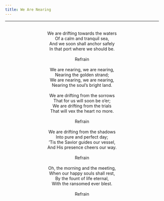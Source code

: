 ```yaml
---
title: We Are Nearing
---
```


---
<center>
<br/>
We are drifting towards the waters<br/>
Of a calm and tranquil sea,<br/>
And we soon shall anchor safely<br/>
In that port where we should be.<br/>
<br/>
Refrain<br/>
<br/>
We are nearing, we are nearing,<br/>
Nearing the golden strand;<br/>
We are nearing, we are nearing,<br/>
Nearing the soul’s bright land.<br/>
<br/>
We are drifting from the sorrows<br/>
That for us will soon be o’er;<br/>
We are drifting from the trials<br/>
That will vex the heart no more.<br/>
<br/>
Refrain<br/>
<br/>
We are drifting from the shadows<br/>
Into pure and perfect day;<br/>
’Tis the Savior guides our vessel,<br/>
And His presence cheers our way.<br/>
<br/>
Refrain<br/>
<br/>
Oh, the morning and the meeting,<br/>
When our happy souls shall rest,<br/>
By the fount of life eternal,<br/>
With the ransomed ever blest.<br/>
<br/>
Refrain<br/>

</center>